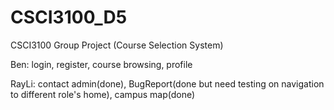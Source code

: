# CSCI3100_D5

CSCI3100 Group Project (Course Selection System)

Ben: login, register, course browsing, profile

RayLi: contact admin(done), BugReport(done but need testing on navigation to different role's home), campus map(done)
